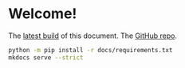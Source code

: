 # Welcome!

The [latest build](https://how-tos-remotedevmpcdf.readthedocs.io/en/latest/) of this document.
The [GitHub repo](https://github.com/sabia-group/How-Tos_RemoteDevMPCDF).

```bash
python -m pip install -r docs/requirements.txt
mkdocs serve --strict
```
